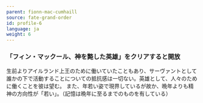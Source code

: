 ```yaml
---
parent: fionn-mac-cumhaill
source: fate-grand-order
id: profile-6
language: ja
weight: 6
---
```


### 「フィン・マックール、神を斃した英雄」をクリアすると開放

生前よりアイルランド上王のために働いていたこともあり、サーヴァントとして誰かの下で活動することについての抵抗感は一切ない。英雄として、人々のために働くことを彼は望む。
また、年若い姿で現界しているが故か、晩年よりも精神の方向性が「若い」。（記憶は晩年に至るまでのものを有している）
